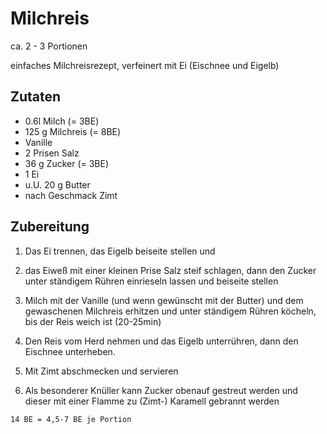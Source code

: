 # Milchreis

ca. 2 - 3 Portionen

einfaches Milchreisrezept, verfeinert mit Ei (Eischnee und Eigelb)

## Zutaten

- 0.6l Milch (= 3BE)
- 125 g Milchreis (= 8BE)
- Vanille
- 2 Prisen Salz
- 36 g Zucker (= 3BE)
- 1 Ei
- u.U. 20 g Butter
- nach Geschmack Zimt

## Zubereitung

1. Das Ei trennen, das Eigelb beiseite stellen und

1. das Eiweß mit einer kleinen Prise Salz steif schlagen, dann den Zucker unter ständigem Rühren einrieseln lassen 
und beiseite stellen

1. Milch mit der Vanille (und wenn gewünscht mit der Butter) und dem gewaschenen Milchreis erhitzen und unter ständigem Rühren
köcheln, bis der Reis weich ist (20-25min)

1. Den Reis vom Herd nehmen und das Eigelb unterrühren, dann den Eischnee unterheben.

1. Mit Zimt abschmecken und servieren

1. Als besonderer Knüller kann Zucker obenauf gestreut werden und dieser mit einer Flamme zu (Zimt-) 
Karamell gebrannt werden

`14 BE = 4,5-7 BE je Portion`